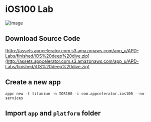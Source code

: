 # iOS100 Lab

![Image](https://wiki.appcelerator.org/download/attachments/39686650/Screen%20Shot%202014-08-01%20at%204.29.16%20PM.png?version=1&modificationDate=1407165593000&api=v2)

## Download Source Code

[http://assets.appcelerator.com.s3.amazonaws.com/app_u/APD-Labs/finished/iOS%20deep%20dive.zip](http://assets.appcelerator.com.s3.amazonaws.com/app_u/APD-Labs/finished/iOS%20deep%20dive.zip)


## Create a new app

```
appc new -t titanium -n IOS100 -i com.appcelerator.ios100 --no-services
```

## Import `app` and `platform` folder

